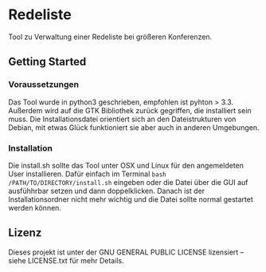 # Redeliste
Tool zu Verwaltung einer Redeliste bei größeren Konferenzen.

## Getting Started
### Voraussetzungen
Das Tool wurde in python3 geschrieben, empfohlen ist pyhton > 3.3. Außerdem wird auf die GTK Bibliothek zurück gegriffen, die installiert sein muss.
Die Installationsdatei orientiert sich an den Dateistrukturen von Debian, mit etwas Glück funktioniert sie aber auch in anderen Umgebungen.

### Installation
Die install.sh sollte das Tool unter OSX und Linux für den angemeldeten User installieren. Dafür einfach im Terminal `bash /PATH/TO/DIRECTORY/install.sh` eingeben oder die Datei über die GUI auf ausfühhrbar setzen und dann doppelklicken. Danach ist der Installationsordner nicht mehr wichtig und die Datei sollte normal gestartet werden können.

## Lizenz
Dieses projekt ist unter der GNU GENERAL PUBLIC LICENSE lizensiert – siehe LICENSE.txt für mehr Details.
